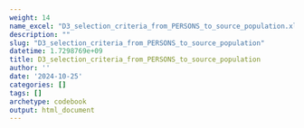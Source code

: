 ```yaml
---
weight: 14
name_excel: "D3_selection_criteria_from_PERSONS_to_source_population.xlsx"
description: ""
slug: "D3_selection_criteria_from_PERSONS_to_source_population"
datetime: 1.7298769e+09
title: D3_selection_criteria_from_PERSONS_to_source_population
author: ''
date: '2024-10-25'
categories: []
tags: []
archetype: codebook
output: html_document
---
```


<div class="tabcontent"></div>
